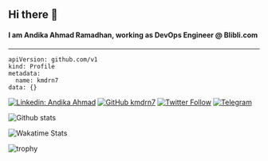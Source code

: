 ## Hi there 👋

#### I am **Andika Ahmad Ramadhan**, working as **DevOps Engineer @ Blibli.com** 

---

```
apiVersion: github.com/v1
kind: Profile
metadata:
  name: kmdrn7
data: {}
```

[![Linkedin: Andika Ahmad](https://img.shields.io/badge/Andika%20Ahmad%20Ramadhan-blue?style=flat-square&logo=Linkedin&logoColor=white&link=https://www.linkedin.com/in/andikahmadr/)](https://www.linkedin.com/in/andikahmadr/)
[![GitHub kmdrn7](https://img.shields.io/github/followers/kmdrn7?label=follow&style=social)](https://github.com/kmdrn7)
[![Twitter Follow](https://img.shields.io/twitter/follow/kmdrn7_?style=social)](https://twitter.com/kmdrn7_)
[![Telegram](https://img.shields.io/badge/Telegram-white?style=social&logo=telegram)](https://t.me/kmdrn7)

![Github stats](https://github-readme-stats.vercel.app/api?username=kmdrn7&show_icons=true&hide_border=true)

![Wakatime Stats](https://github-readme-stats.vercel.app/api/wakatime?username=kmdrn7&layout=compact)

![trophy](https://github-profile-trophy.vercel.app/?username=kmdrn7&column=4)